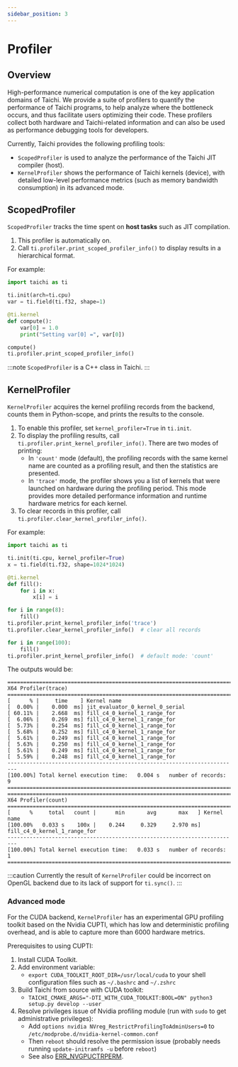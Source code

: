 ```yaml
---
sidebar_position: 3
---
```


# Profiler

## Overview

High-performance numerical computation is one of the key application domains of Taichi.
We provide a suite of profilers to quantify the performance of Taichi programs, to help analyze where the bottleneck occurs,
and thus facilitate users optimizing their code. These profilers collect both hardware and Taichi-related information
and can also be used as performance debugging tools for developers.

Currently, Taichi provides the following profiling tools:
- `ScopedProfiler` is used to analyze the performance of the Taichi JIT compiler (host).
- `KernelProfiler` shows the performance of Taichi kernels (device), with detailed low-level performance metrics (such as memory bandwidth consumption) in its advanced mode.

## ScopedProfiler

`ScopedProfiler` tracks the time spent on **host tasks** such as JIT compilation.

1. This profiler is automatically on.
2. Call `ti.profiler.print_scoped_profiler_info()` to display results in a hierarchical format.

For example:

```python {13}
import taichi as ti

ti.init(arch=ti.cpu)
var = ti.field(ti.f32, shape=1)

@ti.kernel
def compute():
    var[0] = 1.0
    print("Setting var[0] =", var[0])

compute()
ti.profiler.print_scoped_profiler_info()
```

:::note
`ScopedProfiler` is a C++ class in Taichi.
:::


## KernelProfiler

`KernelProfiler` acquires the kernel profiling records from the backend, counts them in Python-scope, and prints the results to the console.

1. To enable this profiler, set `kernel_profiler=True` in `ti.init`.
2. To display the profiling results, call `ti.profiler.print_kernel_profiler_info()`. There are two modes of printing:
    - In `'count'` mode (default), the profiling records with the same kernel name are counted as a profiling result,
    and then the statistics are presented.
    - In `'trace'` mode, the profiler shows you a list of kernels that were launched on hardware during the profiling period.
    This mode provides more detailed performance information and runtime hardware metrics for each kernel.
3. To clear records in this profiler, call `ti.profiler.clear_kernel_profiler_info()`.

For example:

```python {3,13,14,18}
import taichi as ti

ti.init(ti.cpu, kernel_profiler=True)
x = ti.field(ti.f32, shape=1024*1024)

@ti.kernel
def fill():
    for i in x:
        x[i] = i

for i in range(8):
    fill()
ti.profiler.print_kernel_profiler_info('trace')
ti.profiler.clear_kernel_profiler_info()  # clear all records

for i in range(100):
    fill()
ti.profiler.print_kernel_profiler_info()  # default mode: 'count'
```

The outputs would be:

```
=========================================================================
X64 Profiler(trace)
=========================================================================
[      % |     time    ] Kernel name
[  0.00% |    0.000  ms] jit_evaluator_0_kernel_0_serial
[ 60.11% |    2.668  ms] fill_c4_0_kernel_1_range_for
[  6.06% |    0.269  ms] fill_c4_0_kernel_1_range_for
[  5.73% |    0.254  ms] fill_c4_0_kernel_1_range_for
[  5.68% |    0.252  ms] fill_c4_0_kernel_1_range_for
[  5.61% |    0.249  ms] fill_c4_0_kernel_1_range_for
[  5.63% |    0.250  ms] fill_c4_0_kernel_1_range_for
[  5.61% |    0.249  ms] fill_c4_0_kernel_1_range_for
[  5.59% |    0.248  ms] fill_c4_0_kernel_1_range_for
-------------------------------------------------------------------------
[100.00%] Total kernel execution time:   0.004 s   number of records:  9
=========================================================================
=========================================================================
X64 Profiler(count)
=========================================================================
[      %     total   count |      min       avg       max   ] Kernel name
[100.00%   0.033 s    100x |    0.244     0.329     2.970 ms] fill_c4_0_kernel_1_range_for
-------------------------------------------------------------------------
[100.00%] Total kernel execution time:   0.033 s   number of records:  1
=========================================================================
```

:::caution
Currently the result of `KernelProfiler` could be incorrect on OpenGL backend due to its lack of support for `ti.sync()`.
:::

### Advanced mode

For the CUDA backend, `KernelProfiler` has an experimental GPU profiling toolkit based on the Nvidia CUPTI, which has low and deterministic profiling overhead, and is able to capture more than 6000 hardware metrics.

Prerequisites to using CUPTI:
1. Install CUDA Toolkit.
2. Add environment variable:
    - `export CUDA_TOOLKIT_ROOT_DIR=/usr/local/cuda` to your shell configuration files such as `~/.bashrc` and `~/.zshrc`
3. Build Taichi from source with CUDA toolkit:
    - `TAICHI_CMAKE_ARGS="-DTI_WITH_CUDA_TOOLKIT:BOOL=ON" python3 setup.py develop --user`
4. Resolve privileges issue of Nvidia profiling module (run with `sudo` to get administrative privileges):
    - Add `options nvidia NVreg_RestrictProfilingToAdminUsers=0` to `/etc/modprobe.d/nvidia-kernel-common.conf`
    - Then `reboot` should resolve the permission issue (probably needs running `update-initramfs -u` before `reboot`)
    - See also [ERR_NVGPUCTRPERM](https://developer.nvidia.com/ERR_NVGPUCTRPERM).
